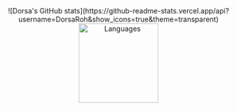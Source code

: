 
<div align = "center">
![Dorsa's GitHub stats](https://github-readme-stats.vercel.app/api?username=DorsaRoh&show_icons=true&theme=transparent)
<img height="160px" src="https://github-readme-stats-eight-theta.vercel.app/api/top-langs/?username=DorsaRoh&layout=compact&langs_count=8&theme=algolia" alt="Languages"/>
</div>
